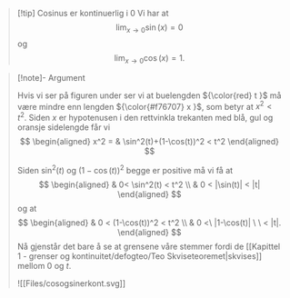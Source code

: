 
> [!tip] Cosinus er kontinuerlig i 0
> Vi har at
> $$\lim_{x\longrightarrow  0}\sin(x) = 0$$ og
> $$\lim_{x\longrightarrow  0}\cos(x) = 1.$$

> [!note]- Argument 
> 
> Hvis vi ser på figuren under ser vi at  buelengden ${\color{red} t }$ må være mindre enn lengden ${\color{#f76707} x }$, som betyr at $x^2 < t^2$. Siden $x$ er hypotenusen i den rettvinkla trekanten med blå, gul og oransje sidelengde får vi
> $$
> \begin{aligned} 
>   x^2  = & \sin^2(t)+(1-\cos(t))^2 < t^2
>   \end{aligned} 
> $$
> 
> Siden $\sin^2(t)$ og $(1-\cos(t))^2$ begge er positive må vi få at
> $$
> \begin{aligned} 
>  & 0< \sin^2(t) < t^2 \\ & 0 < |\sin(t)| < |t| 
>  \end{aligned} 
>  $$
>  og at
>  $$
>  \begin{aligned} 
>    & 0 < (1-\cos(t))^2 < t^2 \\ & 0 <\ |1-\cos(t)| \ \ < |t|.
>    \end{aligned} 
> $$
> Nå gjenstår det bare å se at grensene våre stemmer fordi de [[Kapittel 1 - grenser og kontinuitet/defogteo/Teo Skviseteoremet|skvises]]  mellom $0$ og $t$.
> 
> ![[Files/cosogsinerkont.svg]]
> 
